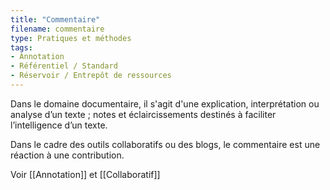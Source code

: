 ```yaml
---
title: "Commentaire"
filename: commentaire
type: Pratiques et méthodes
tags:
- Annotation
- Référentiel / Standard
- Réservoir / Entrepôt de ressources
---
```


Dans le domaine documentaire, il s'agit d'une explication, interprétation ou analyse d’un texte ; notes et éclaircissements destinés à faciliter l’intelligence d’un texte.

Dans le cadre des outils collaboratifs ou des blogs, le commentaire est une réaction à une contribution.

Voir [[Annotation]] et [[Collaboratif]]

